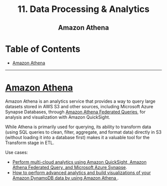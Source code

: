 <div align='center'>
  <h1> 11. Data Processing & Analytics </h1>
  <h2> Amazon Athena </h2>
</div>

# Table of Contents

- [Amazon Athena](#aws-athena)

---

# [Amazon Athena](https://aws.amazon.com/athena/)

Amazon Athena is an analytics service that provides a way to query large datasets stored in AWS S3 and other sources, including Microsoft Azure Synapse Databases, through [Amazon Athena Federated Queries](https://docs.aws.amazon.com/athena/latest/ug/connect-to-a-data-source.html), for analysis and visualization with Amazon QuickSight.

While Athena is primarily used for querying, its ability to transform data (using SQL queries to clean, filter, aggregate, and format data) directly in S3 (without loading it into a database first) makes it a valuable tool for the Transform stage in ETL.

Use cases:

- [Perform multi-cloud analytics using Amazon QuickSight, Amazon Athena Federated Query, and Microsoft Azure Synapse](https://aws.amazon.com/blogs/business-intelligence/perform-multi-cloud-analytics-using-amazon-quicksight-amazon-athena-federated-query-and-microsoft-azure-synapse/).
- [How to perform advanced analytics and build visualizations of your Amazon DynamoDB data by using Amazon Athena
  ](https://aws.amazon.com/blogs/database/how-to-perform-advanced-analytics-and-build-visualizations-of-your-amazon-dynamodb-data-by-using-amazon-athena/).
